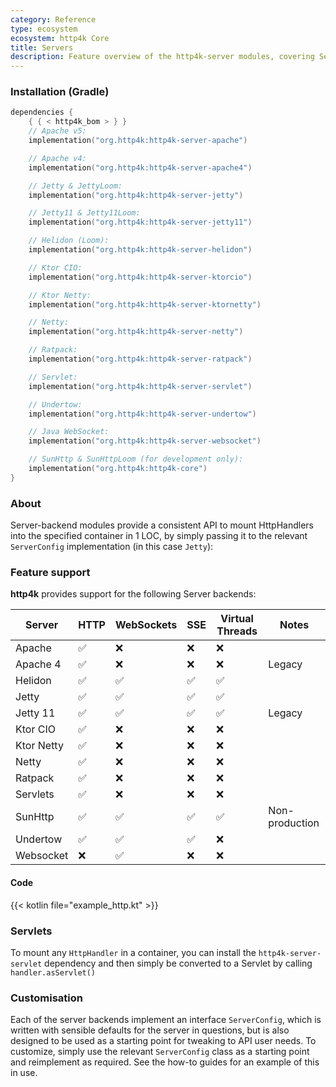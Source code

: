```yaml
---
category: Reference
type: ecosystem
ecosystem: http4k Core
title: Servers
description: Feature overview of the http4k-server modules, covering Server backends
---
```


### Installation (Gradle)

```kotlin
dependencies {
    { { < http4k_bom > } }
    // Apache v5: 
    implementation("org.http4k:http4k-server-apache")

    // Apache v4: 
    implementation("org.http4k:http4k-server-apache4")

    // Jetty & JettyLoom: 
    implementation("org.http4k:http4k-server-jetty")

    // Jetty11 & Jetty11Loom: 
    implementation("org.http4k:http4k-server-jetty11")

    // Helidon (Loom): 
    implementation("org.http4k:http4k-server-helidon")

    // Ktor CIO: 
    implementation("org.http4k:http4k-server-ktorcio")

    // Ktor Netty: 
    implementation("org.http4k:http4k-server-ktornetty")

    // Netty: 
    implementation("org.http4k:http4k-server-netty")

    // Ratpack: 
    implementation("org.http4k:http4k-server-ratpack")

    // Servlet: 
    implementation("org.http4k:http4k-server-servlet")

    // Undertow: 
    implementation("org.http4k:http4k-server-undertow")

    // Java WebSocket:
    implementation("org.http4k:http4k-server-websocket")

    // SunHttp & SunHttpLoom (for development only): 
    implementation("org.http4k:http4k-core")
}
```

### About

Server-backend modules provide a consistent API to mount HttpHandlers into the specified container in 1 LOC, by
simply passing it to the relevant `ServerConfig` implementation (in this case `Jetty`):

### Feature support

**http4k** provides support for the following Server backends:

| Server     | HTTP | WebSockets | SSE | Virtual Threads | Notes          |  
|------------|------|------------|-----|-----------------|----------------|
| Apache     | ✅    | ❌          | ❌   | ❌               |                |
| Apache 4   | ✅    | ❌          | ❌   | ❌               | Legacy         |
| Helidon    | ✅    | ✅          | ✅   | ✅               |                |
| Jetty      | ✅    | ✅          | ✅   | ✅               |                |
| Jetty 11   | ✅    | ✅          | ✅   | ✅               | Legacy         |
| Ktor CIO   | ✅    | ❌          | ❌   | ❌               |                |
| Ktor Netty | ✅    | ❌          | ❌   | ❌               |                |
| Netty      | ✅    | ❌          | ❌   | ❌               |                |
| Ratpack    | ✅    | ❌          | ❌   | ❌               |                |
| Servlets   | ✅    | ❌          | ❌   | ❌               |                |
| SunHttp    | ✅    | ✅          | ✅   | ✅               | Non-production |
| Undertow   | ✅    | ✅          | ✅   | ❌               |                |
| Websocket  | ❌    | ✅          | ❌   | ❌               |                |

#### Code

{{< kotlin file="example_http.kt" >}}

### Servlets
To mount any `HttpHandler` in a container, you can install the `http4k-server-servlet` dependency and then simply be converted to a Servlet by calling ```handler.asServlet()```

### Customisation

Each of the server backends implement an interface `ServerConfig`, which is written with sensible defaults for the
server in questions,
but is also designed to be used as a starting point for tweaking to API user needs. To customize, simply use the
relevant `ServerConfig`
class as a starting point and reimplement as required. See the how-to guides for an example of this in use.



